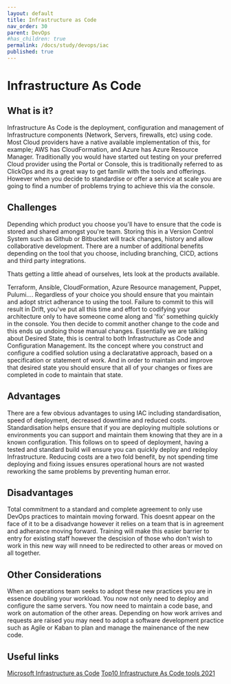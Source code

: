 ```yaml
---
layout: default
title: Infrastructure as Code
nav_order: 30
parent: DevOps
#has_children: true
permalink: /docs/study/devops/iac
published: true
---
```


# Infrastructure As Code

## What is it?

Infrastructure As Code is the deployment, configuration and management of Infrastructure components (Network, Servers, firewalls, etc) using code. 
Most Cloud providers have a native available implementation of this, for example; AWS has CloudFormation, and Azure has Azure Resource Manager. 
Traditionally you would have started out testing on your preferred Cloud provider using the Portal or Console, this is traditionally referred to as ClickOps and its a great way to get familir with the tools and offerings. However when you decide to standardise or offer a service at scale you are going to find a number of problems trying to achieve this via the console.

## Challenges

Depending which product you choose you'll have to ensure that the code is stored and shared amongst you're team. Storing this in a Version Control System such as Github or Bitbucket will track changes, history and allow collaborative development. There are a number of additional benefits depending on the tool that you choose, including branching, CICD, actions and third party integrations.

Thats getting a little ahead of ourselves, lets look at the products available.

Terraform, Ansible, CloudFormation, Azure Resource management, Puppet, Pulumi....
Regardless of your choice you should ensure that you maintain and adopt strict adherance to using the tool. Failure to commit to this will result in Drift, you've put all this time and effort to codifying your architecture only to have someone come along and 'fix' something quickly in the console. You then decide to commit another change to the code and this ends up undoing those manual changes.
Essentially we are talking about Desired State, this is central to both Infrastructure as Code and Configuration Management. Its the concept where you construct and configure a codified solution using a declaratative approach, based on a specification or statement of work. And in order to maintain and improve that desired state you should ensure that all of your changes or fixes are completed in code to maintain that state.

## Advantages

There are a few obvious advantages to using IAC including standardisation, speed of deployment, decreased downtime and reduced costs. Standardisation helps ensure that if you are deploying multiple solutions or environments you can support and maintain them knowing that they are in a known configuration. This follows on to speed of deployment, having a tested and standard build will ensure you can quickly deploy and redeploy Infrastructure.
Reducing costs are a two fold benefit, by not spending time deploying and fixing issues ensures operational hours are not wasted reworking the same problems by preventing human error.

## Disadvantages

Total commitment to a standard and complete agreement to only use DevOps practices to maintain moving forward. This doesnt appear on the face of it to be a disadvange however it relies on a team that is in agreement and adherance moving forward. Training will make this easier barrier to entry for existing staff however the descision of those who don't wish to work in this new way will nneed to be redirected to other areas or moved on all together.

## Other Considerations

When an operations team seeks to adopt these new practices you are in essence doubling your workload. You now not only need to deploy and configure the same servers. You now need to maintain a code base, and work on automation of the other areas.
Depending on how work arrives and requests are raised you may need to adopt a software development practice such as Agile or Kaban to plan and manage the mainenance of the new code.

## Useful links

[Microsoft Infrastructure as Code](https://docs.microsoft.com/en-us/dotnet/architecture/cloud-native/infrastructure-as-code)
[Top10 Infrastructure As Code tools 2021](https://docs.microsoft.com/en-us/dotnet/architecture/cloud-native/infrastructure-as-code)